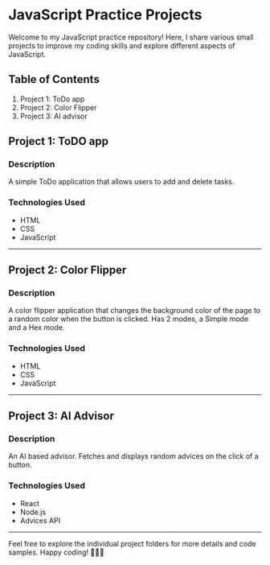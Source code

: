 # JavaScript Practice Projects

Welcome to my JavaScript practice repository! Here, I share various small projects to improve my coding skills and explore different aspects of JavaScript.

## Table of Contents

1. Project 1: ToDo app
2. Project 2: Color Flipper
3. Project 3: AI advisor

## Project 1: ToDO app

### Description
A simple ToDo application that allows users to add and delete tasks.

### Technologies Used
- HTML
- CSS
- JavaScript

---

## Project 2: Color Flipper

### Description
A color flipper application that changes the background color of the page to a random color when the button is clicked. Has 2 modes, a Simple mode and a Hex mode. 

### Technologies Used
- HTML
- CSS
- JavaScript

---

## Project 3: AI Advisor

### Description
An AI based advisor. Fetches and displays random advices on the click of a button.

### Technologies Used
- React
- Node.js
- Advices API

---

Feel free to explore the individual project folders for more details and code samples. Happy coding! 🚀👩‍💻
